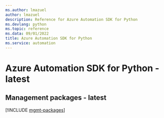 ```yaml
---
ms.author: lmazuel
author: lmazuel
description: Reference for Azure Automation SDK for Python
ms.devlang: python
ms.topic: reference
ms.data: 09/01/2022
title: Azure Automation SDK for Python
ms.service: automation
---
```

# Azure Automation SDK for Python - latest

## Management packages - latest
[!INCLUDE [mgmt-packages](automation-mgmt-index.md)]